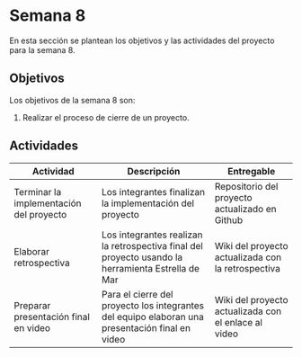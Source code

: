 # Semana 8

En esta sección se plantean los objetivos y las actividades del proyecto para la semana 8.

## Objetivos 

Los objetivos de la semana 8 son: 

1. Realizar el proceso de cierre de un proyecto.

## Actividades 

| Actividad | Descripción | Entregable |
|---|---|---|
| Terminar la implementación del proyecto | Los integrantes finalizan la implementación del proyecto | Repositorio del proyecto actualizado en Github |
| Elaborar retrospectiva | Los integrantes realizan la retrospectiva final del proyecto usando la herramienta Estrella de Mar  | Wiki del proyecto actualizada con la retrospectiva| 
| Preparar presentación final en video | Para el cierre del proyecto los integrantes del equipo elaboran una presentación final en video | Wiki del proyecto actualizada con el enlace al video | 
